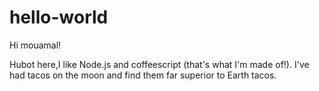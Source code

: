 # hello-world

Hi mouamal!

Hubot here,I like Node.js and coffeescript (that's what I'm made of!).
I've had tacos on the moon and find them far superior to Earth tacos.
